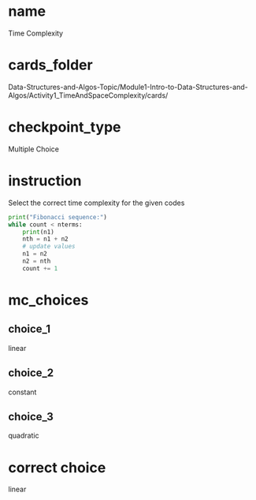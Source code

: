 # name
Time Complexity

# cards_folder
Data-Structures-and-Algos-Topic/Module1-Intro-to-Data-Structures-and-Algos/Activity1_TimeAndSpaceComplexity/cards/

# checkpoint_type
Multiple Choice

# instruction
Select the correct time complexity for the given codes 

```python
print("Fibonacci sequence:")
while count < nterms:
    print(n1)
    nth = n1 + n2
    # update values
    n1 = n2
    n2 = nth
    count += 1
```

# mc_choices
## choice_1
linear
## choice_2
constant
## choice_3
quadratic
# correct choice
linear 



<!-- ```python
def bubbleSort(arr):
    n = len(arr)
# Traverse through all array elements
    for i in range(n):

        # Last i elements are already in place
        for j in range(0, n-i-1):

            # traverse the array from 0 to n-i-1
            # Swap if the element found is greater
            # than the next element
            if arr[j] > arr[j+1] :
                arr[j], arr[j+1] = arr[j+1], arr[j]
```

# mc_choices
## choice_1
linear
## choice_2
constant
## choice_3
quadratic
# correct choice
quadratic



```python
num = int(input("Enter a number: "))  
if (num % 2) == 0:  
print("{0} is Even number".format(num))  
else:  
print("{0} is Odd number".format(num))  
```

# mc_choices

## choice_1

linear

## choice_2

constant

## choice_3

quadratic

# correct choice

constant  -->

